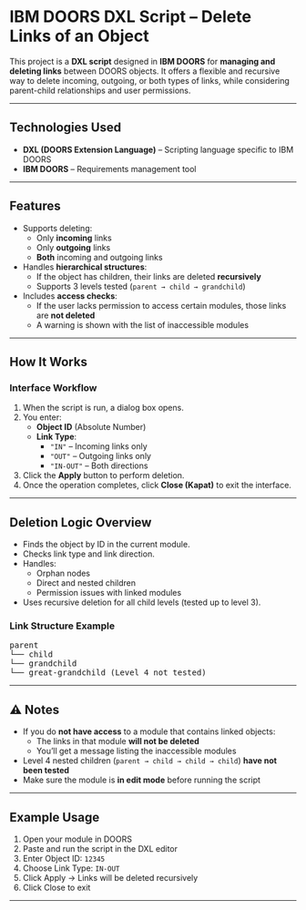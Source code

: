 # IBM DOORS DXL Script – Delete Links of an Object

This project is a **DXL script** designed in **IBM DOORS** for **managing and deleting links** between DOORS objects. It offers a flexible and recursive way to delete incoming, outgoing, or both types of links, while considering parent-child relationships and user permissions.

---

## Technologies Used

- **DXL (DOORS Extension Language)** – Scripting language specific to IBM DOORS
- **IBM DOORS** – Requirements management tool

---

## Features

- Supports deleting:
  - Only **incoming** links
  - Only **outgoing** links
  - **Both** incoming and outgoing links
- Handles **hierarchical structures**:
  - If the object has children, their links are deleted **recursively**
  - Supports 3 levels tested (`parent → child → grandchild`)
- Includes **access checks**:
  - If the user lacks permission to access certain modules, those links are **not deleted**
  - A warning is shown with the list of inaccessible modules

---

## How It Works

### Interface Workflow

1. When the script is run, a dialog box opens.
2. You enter:
   - **Object ID** (Absolute Number)
   - **Link Type**:
     - `"IN"` – Incoming links only
     - `"OUT"` – Outgoing links only
     - `"IN-OUT"` – Both directions
3. Click the **Apply** button to perform deletion.
4. Once the operation completes, click **Close (Kapat)** to exit the interface.

---

## Deletion Logic Overview

- Finds the object by ID in the current module.
- Checks link type and link direction.
- Handles:
  - Orphan nodes
  - Direct and nested children
  - Permission issues with linked modules
- Uses recursive deletion for all child levels (tested up to level 3).

### Link Structure Example
<pre>
parent
└── child
└── grandchild
└── great-grandchild (Level 4 not tested)
</pre>

---

## ⚠️ Notes

- If you do **not have access** to a module that contains linked objects:
  - The links in that module **will not be deleted**
  - You’ll get a message listing the inaccessible modules
- Level 4 nested children (`parent → child → child → child`) **have not been tested**
- Make sure the module is **in edit mode** before running the script

---

## Example Usage

1. Open your module in DOORS
2. Paste and run the script in the DXL editor
3. Enter Object ID: `12345`
4. Choose Link Type: `IN-OUT`
5. Click Apply → Links will be deleted recursively
6. Click Close to exit

---




